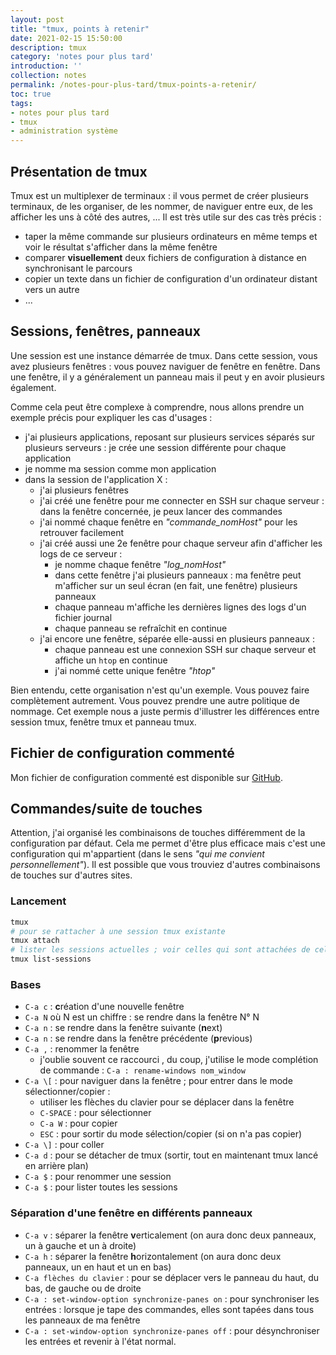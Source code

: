 ```yaml
---
layout: post
title: "tmux, points à retenir"
date: 2021-02-15 15:50:00
description: tmux
category: 'notes pour plus tard'
introduction: ''
collection: notes
permalink: /notes-pour-plus-tard/tmux-points-a-retenir/
toc: true
tags:
- notes pour plus tard
- tmux
- administration système
---
```


## Présentation de tmux
Tmux est un multiplexer de terminaux : il vous permet de créer plusieurs terminaux, de les organiser, de les nommer, de naviguer entre eux, de les afficher les uns à côté des autres, ... Il est très utile sur des cas très précis :
* taper la même commande sur plusieurs ordinateurs en même temps et voir le résultat s'afficher dans la même fenêtre
* comparer **visuellement** deux fichiers de configuration à distance en synchronisant le parcours
* copier un texte dans un fichier de configuration d'un ordinateur distant vers un autre
* ...

## Sessions, fenêtres, panneaux
Une session est une instance démarrée de tmux. Dans cette session, vous avez plusieurs fenêtres : vous pouvez naviguer de fenêtre en fenêtre. Dans une fenêtre, il y a généralement un panneau mais il peut y en avoir plusieurs également.

Comme cela peut être complexe à comprendre, nous allons prendre un exemple précis pour expliquer les cas d'usages :
* j'ai plusieurs applications, reposant sur plusieurs services séparés sur plusieurs serveurs : je crée une session différente pour chaque application
* je nomme ma session comme mon application
* dans la session de l'application X :
  * j'ai plusieurs fenêtres
  * j'ai créé une fenêtre pour me connecter en SSH sur chaque serveur : dans la fenêtre concernée, je peux lancer des commandes
  * j'ai nommé chaque fenêtre en *"commande_nomHost"* pour les retrouver facilement
  * j'ai créé aussi une 2e fenêtre pour chaque serveur afin d'afficher les logs de ce serveur :
    * je nomme chaque fenêtre *"log_nomHost"*
    * dans cette fenêtre j'ai plusieurs panneaux : ma fenêtre peut m'afficher sur un seul écran (en fait, une fenêtre) plusieurs panneaux
    * chaque panneau m'affiche les dernières lignes des logs d'un fichier journal
    * chaque panneau se refraîchit en continue
  * j'ai encore une fenêtre, séparée elle-aussi en plusieurs panneaux :
    * chaque panneau est une connexion SSH sur chaque serveur et affiche un `htop` en continue
    * j'ai nommé cette unique fenêtre *"htop"*


Bien entendu, cette organisation n'est qu'un exemple. Vous pouvez faire complètement autrement. Vous pouvez prendre une autre politique de nommage. Cet exemple nous a juste permis d'illustrer les différences entre session tmux, fenêtre tmux et panneau tmux.

## Fichier de configuration commenté
Mon fichier de configuration commenté est disponible sur [GitHub](https://github.com/cedrictemple/bash/blob/main/tmux.conf).


## Commandes/suite de touches
Attention, j'ai organisé les combinaisons de touches différemment de la configuration par défaut. Cela me permet d'être plus efficace mais c'est une configuration qui m'appartient (dans le sens *"qui me convient personnellement"*). Il est possible que vous trouviez d'autres combinaisons de touches sur d'autres sites.

### Lancement
```bash
tmux
# pour se rattacher à une session tmux existante
tmux attach
# lister les sessions actuelles ; voir celles qui sont attachées de celles qui ne le sont pas
tmux list-sessions
```

### Bases
* `C-a c` : **c**réation d'une nouvelle fenêtre
* `C-a N` où N est un chiffre : se rendre dans la fenêtre N° N
* `C-a n` : se rendre dans la fenêtre suivante (**n**ext)
* `C-a n` : se rendre dans la fenêtre précédente (**p**revious)
* `C-a ,` : renommer la fenêtre
  * j'oublie souvent ce raccourci , du coup, j'utilise le mode complétion de commande : `C-a : rename-windows nom_window`
* `C-a \[` : pour naviguer dans la fenêtre  ; pour entrer dans le mode sélectionner/copier :
  * utiliser les flèches du clavier pour se déplacer dans la fenêtre
  * `C-SPACE` : pour sélectionner
  * `C-a W` : pour copier
  * `ESC` : pour sortir du mode sélection/copier (si on n'a pas copier)
* `C-a \]` : pour coller
* `C-a d` : pour se détacher de tmux (sortir, tout en maintenant tmux lancé en arrière plan)
* `C-a $` : pour renommer une session
* `C-a $` : pour lister toutes les sessions


### Séparation d'une fenêtre en différents panneaux
* `C-a v` : séparer la fenêtre **v**erticalement (on aura donc deux panneaux, un à gauche et un à droite)
* `C-a h` : séparer la fenêtre **h**orizontalement (on aura donc deux panneaux, un en haut et un en bas)
* `C-a flèches du clavier` : pour se déplacer vers le panneau du haut, du bas, de gauche ou de droite
* `C-a : set-window-option synchronize-panes on` : pour synchroniser les entrées : lorsque je tape des commandes, elles sont tapées dans tous les panneaux de ma fenêtre
* `C-a : set-window-option synchronize-panes off` : pour désynchroniser les entrées et revenir à l'état normal.

